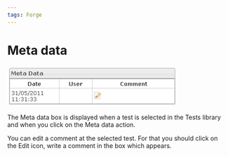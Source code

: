 ```yaml
---
tags: Forge
---
```


Meta data
=========

![](resources/tests-metadata.png)

The Meta data box is displayed when a test is selected in the Tests library and when you click on the Meta data action.

You can edit a comment at the selected test. For that you should click on the Edit icon, write a comment in the box which appears.

